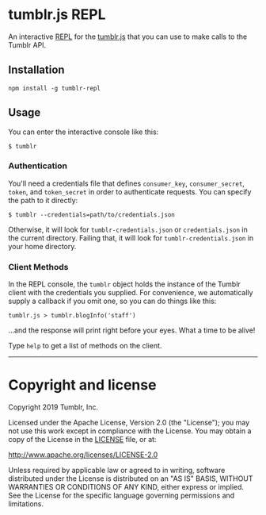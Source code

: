 # tumblr.js REPL

An interactive [REPL](https://en.wikipedia.org/wiki/Read%E2%80%93eval%E2%80%93print_loop) for the [tumblr.js](https://www.github.com/tumblr/tumblr.js) that you can use to make calls to the Tumblr API.

## Installation

    npm install -g tumblr-repl

## Usage

You can enter the interactive console like this:

    $ tumblr

### Authentication

You'll need a credentials file that defines `consumer_key`, `consumer_secret`, `token`, and `token_secret` in order to authenticate requests. You can specify the path to it directly:

    $ tumblr --credentials=path/to/credentials.json

Otherwise, it will look for `tumblr-credentials.json` or `credentials.json` in the current directory. Failing that, it will look for `tumblr-credentials.json` in your home directory.

### Client Methods

In the REPL console, the `tumblr` object holds the instance of the Tumblr client with the credentials you supplied. For convenience, we automatically supply a callback if you omit one, so you can do things like this:

    tumblr.js > tumblr.blogInfo('staff')

...and the response will print right before your eyes. What a time to be alive!

Type `help` to get a list of methods on the client.

---

# Copyright and license

Copyright 2019 Tumblr, Inc.

Licensed under the Apache License, Version 2.0 (the "License"); you may not
use this work except in compliance with the License. You may obtain a copy of
the License in the [LICENSE](LICENSE) file, or at:

http://www.apache.org/licenses/LICENSE-2.0

Unless required by applicable law or agreed to in writing, software
distributed under the License is distributed on an "AS IS" BASIS, WITHOUT
WARRANTIES OR CONDITIONS OF ANY KIND, either express or implied. See the
License for the specific language governing permissions and limitations.
